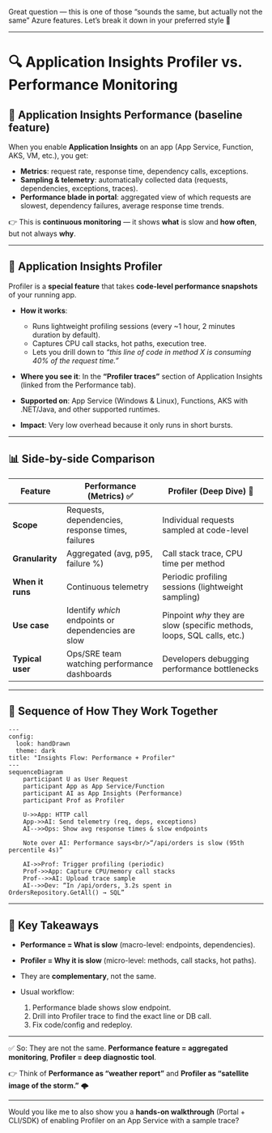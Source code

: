 Great question — this is one of those “sounds the same, but actually not the same” Azure features. Let’s break it down in your preferred style 🚀

---

# 🔍 Application Insights Profiler vs. Performance Monitoring

## 🧩 Application Insights Performance (baseline feature)

When you enable **Application Insights** on an app (App Service, Function, AKS, VM, etc.), you get:

* **Metrics**: request rate, response time, dependency calls, exceptions.
* **Sampling & telemetry**: automatically collected data (requests, dependencies, exceptions, traces).
* **Performance blade in portal**: aggregated view of which requests are slowest, dependency failures, average response time trends.

👉 This is **continuous monitoring** — it shows **what** is slow and **how often**, but not always **why**.

---

## 🎯 Application Insights Profiler

Profiler is a **special feature** that takes **code-level performance snapshots** of your running app.

* **How it works**:

  * Runs lightweight profiling sessions (every ~1 hour, 2 minutes duration by default).
  * Captures CPU call stacks, hot paths, execution tree.
  * Lets you drill down to *“this line of code in method X is consuming 40% of the request time.”*
* **Where you see it**: In the **“Profiler traces”** section of Application Insights (linked from the Performance tab).
* **Supported on**: App Service (Windows & Linux), Functions, AKS with .NET/Java, and other supported runtimes.
* **Impact**: Very low overhead because it only runs in short bursts.

---

## 📊 Side-by-side Comparison

| Feature          | Performance (Metrics) ✅                             | Profiler (Deep Dive) 🔎                                                 |
| ---------------- | --------------------------------------------------- | ----------------------------------------------------------------------- |
| **Scope**        | Requests, dependencies, response times, failures    | Individual requests sampled at code-level                               |
| **Granularity**  | Aggregated (avg, p95, failure %)                    | Call stack trace, CPU time per method                                   |
| **When it runs** | Continuous telemetry                                | Periodic profiling sessions (lightweight sampling)                      |
| **Use case**     | Identify *which* endpoints or dependencies are slow | Pinpoint *why* they are slow (specific methods, loops, SQL calls, etc.) |
| **Typical user** | Ops/SRE team watching performance dashboards        | Developers debugging performance bottlenecks                            |

---

## 📜 Sequence of How They Work Together

```mermaid
---
config:
  look: handDrawn
  theme: dark
title: "Insights Flow: Performance + Profiler"
---
sequenceDiagram
    participant U as User Request
    participant App as App Service/Function
    participant AI as App Insights (Performance)
    participant Prof as Profiler

    U->>App: HTTP call
    App->>AI: Send telemetry (req, deps, exceptions)
    AI-->>Ops: Show avg response times & slow endpoints

    Note over AI: Performance says<br/>“/api/orders is slow (95th percentile 4s)”

    AI->>Prof: Trigger profiling (periodic)
    Prof->>App: Capture CPU/memory call stacks
    Prof-->>AI: Upload trace sample
    AI-->>Dev: “In /api/orders, 3.2s spent in OrdersRepository.GetAll() → SQL”
```

---

## 🧠 Key Takeaways

* **Performance = What is slow** (macro-level: endpoints, dependencies).
* **Profiler = Why it is slow** (micro-level: methods, call stacks, hot paths).
* They are **complementary**, not the same.
* Usual workflow:

  1. Performance blade shows slow endpoint.
  2. Drill into Profiler trace to find the exact line or DB call.
  3. Fix code/config and redeploy.

---

✅ So: They are not the same. **Performance feature = aggregated monitoring**, **Profiler = deep diagnostic tool**.

👉 Think of **Performance as “weather report”** and **Profiler as “satellite image of the storm.”** 🌩️

---

Would you like me to also show you a **hands-on walkthrough** (Portal + CLI/SDK) of enabling Profiler on an App Service with a sample trace?
